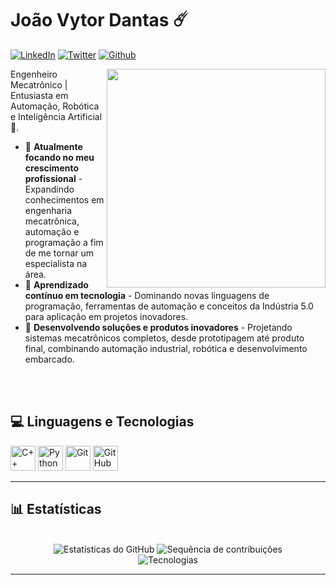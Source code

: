 # João Vytor Dantas ☄️

[![LinkedIn](https://img.shields.io/badge/LinkedIn-0077B5?style=for-the-badge&logo=linkedin&logoColor=white)](www.linkedin.com/in/joão-vytor-dantas-a8b9381a5)
[![Twitter](https://img.shields.io/badge/Twitter-1DA1F2?style=for-the-badge&logo=twitter&logoColor=white)](https://twitter.com/SEUTWITTER)
[![Github](https://img.shields.io/badge/GitHub-100000?style=for-the-badge&logo=github&logoColor=white)](https://github.com/JoaoVytorD)

<div>
  
<img align="right" src="https://media.giphy.com/media/L1R1tvI9svkIWwpVYr/giphy.gif" width="350"/>

Engenheiro Mecatrônico | Entusiasta em Automação, Robótica e Inteligência Artificial 🤖.

- 🔭 **Atualmente focando no meu crescimento profissional** - Expandindo conhecimentos em engenharia mecatrônica, automação e programação a fim de me tornar um especialista na área.
- 🌱 **Aprendizado contínuo em tecnologia** - Dominando novas linguagens de programação, ferramentas de automação e conceitos da Indústria 5.0 para aplicação em projetos inovadores.
- 🚀 **Desenvolvendo soluções e produtos inovadores** - Projetando sistemas mecatrônicos completos, desde prototipagem até produto final, combinando automação industrial, robótica e desenvolvimento embarcado.  
   
</div>

<br/>
<br/>

##  💻 Linguagens e Tecnologias

<div align="lefth">
  
  <img src="https://cdn.jsdelivr.net/gh/devicons/devicon/icons/cplusplus/cplusplus-original.svg" alt="C++" width="40" height="40" title="C++"/> 
  <img src="https://cdn.jsdelivr.net/gh/devicons/devicon/icons/python/python-original.svg" alt="Python" width="40" height="40" title="Python"/> 
  <img src="https://cdn.jsdelivr.net/gh/devicons/devicon/icons/git/git-original.svg" alt="Git" width="40" height="40" title="Git"/> 
  <img src="https://cdn.jsdelivr.net/gh/devicons/devicon/icons/github/github-original.svg" alt="GitHub" width="40" height="40" title="GitHub"/>
  
</div>

---

## 📊 Estatísticas

<br/>

<div align="center">
  <img src="https://github-readme-stats.vercel.app/api?username=JoaoVytorD&show_icons=true&theme=radical&include_all_commits=true&locale=pt-br" alt="Estatísticas do GitHub" />
  <img src="https://github-readme-streak-stats.herokuapp.com/?user=JoaoVytorD&theme=radical&locale=pt-br" alt="Sequência de contribuições" />
  <br/>
  <img src="https://github-readme-stats.vercel.app/api/top-langs/?username=JoaoVytorD&layout=compact&theme=radical&locale=pt-br&custom_title=Tecnologias&langs_count=20" alt="Tecnologias" />
  <br/>
 
</div>

---

